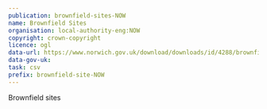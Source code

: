 ```yaml
---
publication: brownfield-sites-NOW
name: Brownfield Sites
organisation: local-authority-eng:NOW
copyright: crown-copyright
licence: ogl
data-url: https://www.norwich.gov.uk/download/downloads/id/4288/brownfield_land_register.csv
data-gov-uk: 
task: csv
prefix: brownfield-site-NOW
---
```


Brownfield sites

